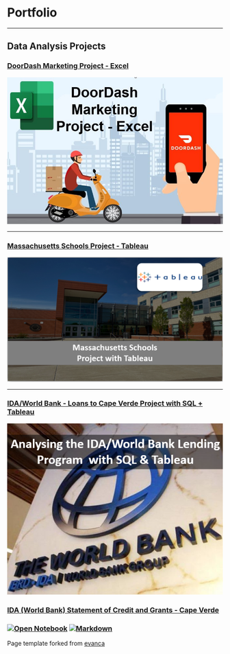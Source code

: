 # Portfolio

- - -

## Data Analysis Projects

### [DoorDash Marketing Project - Excel](https://www.linkedin.com/pulse/doordash-marketing-project-excel-kelton-garcia-santos/)

[<img src="images/projects/Doordash/doordash.jpg?raw=true">](https://www.linkedin.com/pulse/doordash-marketing-project-excel-kelton-garcia-santos/)

- - -

### [Massachusetts Schools Project - Tableau](projects/tableau_project.md)

[<img src="images/projects/Mass_tableau/school.PNG?raw=true">](/tableau_project.md)

- - -

### [IDA/World Bank - Loans to Cape Verde Project with SQL + Tableau](projects/worldbank_project.md)

[<img src="images/projects/world_bank/home.PNG?raw=true">](projects/worldbank_project.md)

### [IDA (World Bank) Statement of Credit and Grants - Cape Verde](projects/worldbank_project.md)
### [![Open Notebook](https://img.shields.io/badge/Jupyter-Open_Notebook-blue?logo=Jupyter)](projects/worldbank_project.html) [![Markdown](https://img.shields.io/badge/.md-Open_Notebook-bluevilet)](projects/worldbank_project.md)


Page template forked from <a href="https://github.com/evanca/quick-portfolio">evanca</a>
